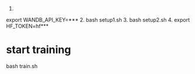 1. 
export WANDB_API_KEY=***
2.
bash setup1.sh
3.
bash setup2.sh
4.
export HF_TOKEN=hf***
# start training 
bash train.sh